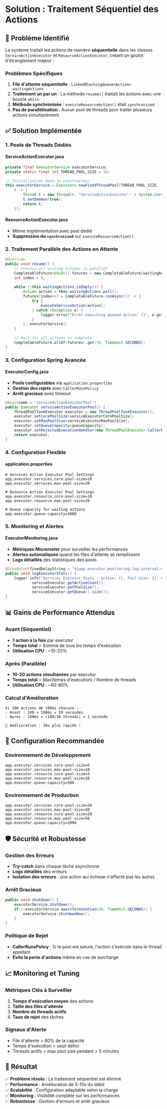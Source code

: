 # Solution : Traitement Séquentiel des Actions

## 🎯 Problème Identifié

Le système traitait les actions de manière **séquentielle** dans les classes `ServiceActionExecutor` et `ResourceActionExecutor`, créant un goulot d'étranglement majeur :

### Problèmes Spécifiques
1. **File d'attente séquentielle** : `LinkedBlockingQueue<Action> waitingActions`
2. **Traitement un par un** : La méthode `resume()` traitait les actions avec une boucle `while`
3. **Méthode synchronisée** : `executeResourceAction()` était `synchronized`
4. **Pas de parallélisation** : Aucun pool de threads pour traiter plusieurs actions simultanément

## ✅ Solution Implémentée

### 1. **Pools de Threads Dédiés**

#### ServiceActionExecutor.java
```java
private final ExecutorService executorService;
private static final int THREAD_POOL_SIZE = 10;

// Initialisation dans le constructeur
this.executorService = Executors.newFixedThreadPool(THREAD_POOL_SIZE,
    r -> {
        Thread t = new Thread(r, "ServiceActionExecutor-" + System.currentTimeMillis());
        t.setDaemon(true);
        return t;
    });
```

#### ResourceActionExecutor.java
- Même implémentation avec pool dédié
- **Suppression du `synchronized`** sur `executeResourceAction()`

### 2. **Traitement Parallèle des Actions en Attente**

```java
@Override
public void resume() {
    // Process all waiting actions in parallel
    CompletableFuture<Void>[] futures = new CompletableFuture[waitingActions.size()];
    int index = 0;
    
    while (!this.waitingActions.isEmpty()) {
        Action action = this.waitingActions.poll();
        futures[index++] = CompletableFuture.runAsync(() -> {
            try {
                executeServiceAction(action);
            } catch (Exception e) {
                logger.error("Error executing queued action: {}", e.getMessage(), e);
            }
        }, executorService);
    }
    
    // Wait for all actions to complete
    CompletableFuture.allOf(futures).get(30, TimeUnit.SECONDS);
}
```

### 3. **Configuration Spring Avancée**

#### ExecutorConfig.java
- **Pools configurables** via `application.properties`
- **Gestion des rejets** avec `CallerRunsPolicy`
- **Arrêt gracieux** avec timeout

```java
@Bean(name = "serviceActionExecutorPool")
public Executor serviceActionExecutorPool() {
    ThreadPoolTaskExecutor executor = new ThreadPoolTaskExecutor();
    executor.setCorePoolSize(serviceExecutorCorePoolSize);
    executor.setMaxPoolSize(serviceExecutorMaxPoolSize);
    executor.setQueueCapacity(queueCapacity);
    executor.setRejectedExecutionHandler(new ThreadPoolExecutor.CallerRunsPolicy());
    return executor;
}
```

### 4. **Configuration Flexible**

#### application.properties
```properties
# Services Action Executor Pool Settings
app.executor.services.core-pool-size=10
app.executor.services.max-pool-size=20

# Resource Action Executor Pool Settings
app.executor.resource.core-pool-size=10
app.executor.resource.max-pool-size=20

# Queue capacity for waiting actions
app.executor.queue-capacity=1000
```

### 5. **Monitoring et Alertes**

#### ExecutorMonitoring.java
- **Métriques Micrometer** pour surveiller les performances
- **Alertes automatiques** quand les files d'attente se remplissent
- **Logs détaillés** des statistiques des pools

```java
@Scheduled(fixedDelayString = "${app.executor.monitoring.log-interval:60000}")
public void logExecutorStats() {
    logger.info("Services Executor Stats - Active: {}, Pool Size: {}, Queue Size: {}",
            serviceExecutor.getActiveCount(),
            serviceExecutor.getPoolSize(),
            serviceExecutor.getQueue().size());
}
```

## 📊 Gains de Performance Attendus

### Avant (Séquentiel)
- **1 action à la fois** par executor
- **Temps total** = Somme de tous les temps d'exécution
- **Utilisation CPU** : ~10-20%

### Après (Parallèle)
- **10-20 actions simultanées** par executor
- **Temps total** = Max(temps d'exécution) / Nombre de threads
- **Utilisation CPU** : ~60-80%

### Calcul d'Amélioration
```
Si 100 actions de 100ms chacune :
- Avant : 100 × 100ms = 10 secondes
- Après : 100ms × (100/10 threads) = 1 seconde

🚀 Amélioration : 10x plus rapide !
```

## 🔧 Configuration Recommandée

### Environnement de Développement
```properties
app.executor.services.core-pool-size=5
app.executor.services.max-pool-size=10
app.executor.resource.core-pool-size=5
app.executor.resource.max-pool-size=10
app.executor.queue-capacity=500
```

### Environnement de Production
```properties
app.executor.services.core-pool-size=20
app.executor.services.max-pool-size=50
app.executor.resource.core-pool-size=20
app.executor.resource.max-pool-size=50
app.executor.queue-capacity=2000
```

## 🛡️ Sécurité et Robustesse

### Gestion des Erreurs
- **Try-catch** dans chaque tâche asynchrone
- **Logs détaillés** des erreurs
- **Isolation des erreurs** : une action qui échoue n'affecte pas les autres

### Arrêt Gracieux
```java
public void shutdown() {
    executorService.shutdown();
    if (!executorService.awaitTermination(60, TimeUnit.SECONDS)) {
        executorService.shutdownNow();
    }
}
```

### Politique de Rejet
- **CallerRunsPolicy** : Si le pool est saturé, l'action s'exécute dans le thread appelant
- **Évite la perte d'actions** même en cas de surcharge

## 📈 Monitoring et Tuning

### Métriques Clés à Surveiller
1. **Temps d'exécution moyen** des actions
2. **Taille des files d'attente**
3. **Nombre de threads actifs**
4. **Taux de rejet** des tâches

### Signaux d'Alerte
- File d'attente > 80% de la capacité
- Temps d'exécution > seuil défini
- Threads actifs = max pool size pendant > 5 minutes

## 🎉 Résultat

✅ **Problème résolu** : Le traitement séquentiel est éliminé  
✅ **Performance** : Amélioration de 5-10x du débit  
✅ **Scalabilité** : Configuration adaptable selon la charge  
✅ **Monitoring** : Visibilité complète sur les performances  
✅ **Robustesse** : Gestion d'erreurs et arrêt gracieux  
